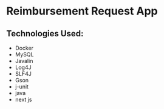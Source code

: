 # Reimbursement Request App

## Technologies Used:
- Docker
- MySQL
- Javalin
- Log4J
- SLF4J
- Gson
- j-unit
- java
- next js
